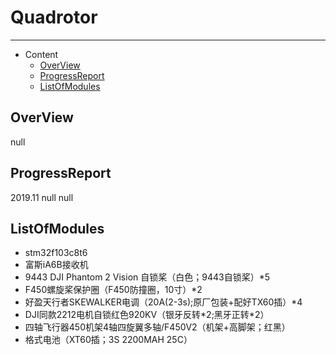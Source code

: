 # Quadrotor
---
* Content
  * [OverView](#overview)
  * [ProgressReport](#progressreport)
  * [ListOfModules](#listofmodules)

## OverView
null

## ProgressReport
2019.11 null
  null

## ListOfModules
- stm32f103c8t6
- 富斯iA6B接收机
- 9443 DJI Phantom 2 Vision 自锁桨（白色；9443自锁桨）\*5
- F450螺旋桨保护圈（F450防撞圈，10寸）\*2
- 好盈天行者SKEWALKER电调（20A(2-3s);原厂包装+配好TX60插）\*4
- DJI同款2212电机自锁红色920KV（银牙反转\*2;黑牙正转\*2）
- 四轴飞行器450机架4轴四旋翼多轴/F450V2（机架+高脚架；红黑）
- 格式电池（XT60插；3S 2200MAH 25C）
